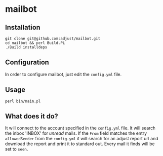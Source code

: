 mailbot
=======


## Installation

```
git clone git@github.com:adjust/mailbot.git
cd mailbot && perl Build.PL
./Build installdeps
```

## Configuration

In order to configure mailbot, just edit the `config.yml` file.

## Usage

```
perl bin/main.pl
```

## What does it do?
It will connect to the account specified in the `config.yml` file.
It will search the inbox 'INBOX' for *unread* mails.
If the `From` field matches the entry `allowedSender` from the `config.yml`
it will search for an adjust report url and download the report and print it to
standard out. Every mail it finds will be set to `seen`.

